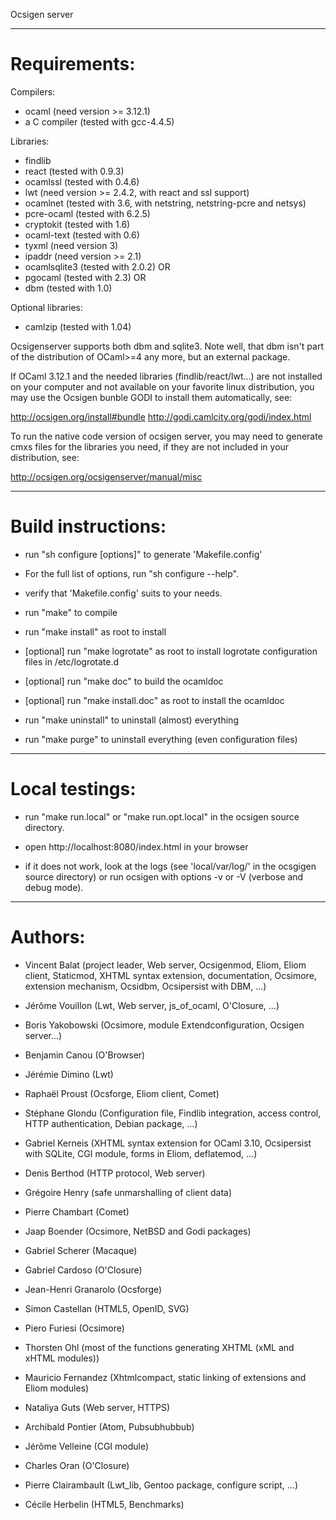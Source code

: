 Ocsigen server

------------------------------------------------------------------

Requirements:
=============

Compilers:

 * ocaml             (need version >= 3.12.1)
 * a C compiler      (tested with gcc-4.4.5)

Libraries:

 * findlib
 * react             (tested with 0.9.3)
 * ocamlssl          (tested with 0.4.6)
 * lwt               (need version >= 2.4.2, with react and ssl support)
 * ocamlnet          (tested with 3.6, with netstring, netstring-pcre and netsys)
 * pcre-ocaml        (tested with 6.2.5)
 * cryptokit         (tested with 1.6)
 * ocaml-text        (tested with 0.6)
 * tyxml             (need version 3)
 * ipaddr            (need version >= 2.1)
 * ocamlsqlite3      (tested with 2.0.2) OR
 * pgocaml           (tested with 2.3) OR
 * dbm               (tested with 1.0)


Optional libraries:

 * camlzip           (tested with 1.04)

Ocsigenserver supports both dbm and sqlite3. Note well, that dbm isn't part of
the distribution of OCaml>=4 any more, but an external package.

If OCaml 3.12.1 and the needed libraries (findlib/react/lwt...) are not
installed on your computer and not available on your favorite linux
distribution, you may use the Ocsigen bunble GODI to install them
automatically, see:

  http://ocsigen.org/install#bundle
  http://godi.camlcity.org/godi/index.html

To run the native code version of ocsigen server, you may need to
generate cmxs files for the libraries you need, if they are not
included in your distribution, see:

  http://ocsigen.org/ocsigenserver/manual/misc


------------------------------------------------------------------

Build instructions:
===================

 * run "sh configure [options]" to generate 'Makefile.config'
 - For the full list of options, run "sh configure --help".

 * verify that 'Makefile.config' suits to your needs.

 * run "make" to compile
 * run "make install" as root to install

 * [optional] run "make logrotate" as root to install logrotate
              configuration files in /etc/logrotate.d

 * [optional] run "make doc" to build the ocamldoc
 * [optional] run "make install.doc" as root to install the ocamldoc

 * run "make uninstall" to uninstall (almost) everything

 * run "make purge" to uninstall everything (even configuration files)

------------------------------------------------------------------

Local testings:
===============

 * run "make run.local" or "make run.opt.local"
   in the ocsigen source directory.

 * open http://localhost:8080/index.html in your browser

 * if it does not work, look at the logs (see 'local/var/log/' in the
   ocsgigen source directory) or run ocsigen with options -v or -V
   (verbose and debug mode).

------------------------------------------------------------------

Authors:
========

* Vincent Balat
  (project leader, Web server, Ocsigenmod, Eliom, Eliom client, Staticmod, XHTML syntax extension, documentation, Ocsimore, extension mechanism, Ocsidbm, Ocsipersist with DBM, ...)

* Jérôme Vouillon
 (Lwt, Web server, js_of_ocaml, O'Closure, ...)

* Boris Yakobowski
 (Ocsimore, module Extendconfiguration, Ocsigen server...)

* Benjamin Canou
 (O'Browser)

* Jérémie Dimino
 (Lwt)

* Raphaël Proust
 (Ocsforge, Eliom client, Comet)

* Stéphane Glondu
 (Configuration file, Findlib integration, access control, HTTP authentication, Debian package, ...)

* Gabriel Kerneis
 (XHTML syntax extension for OCaml 3.10, Ocsipersist with SQLite, CGI module, forms in Eliom, deflatemod, ...)

* Denis Berthod
 (HTTP protocol, Web server)

* Grégoire Henry
 (safe unmarshalling of client data)

* Pierre Chambart
 (Comet)

* Jaap Boender
 (Ocsimore, NetBSD and Godi packages)

* Gabriel Scherer
 (Macaque)

* Gabriel Cardoso
 (O'Closure)

* Jean-Henri Granarolo
 (Ocsforge)

* Simon Castellan
 (HTML5, OpenID, SVG)

* Piero Furiesi
 (Ocsimore)

* Thorsten Ohl
 (most of the functions generating XHTML (xML and xHTML modules))

* Mauricio Fernandez
 (Xhtmlcompact, static linking of extensions and Eliom modules)

* Nataliya Guts
 (Web server, HTTPS)

* Archibald Pontier
 (Atom, Pubsubhubbub)

* Jérôme Velleine
 (CGI module)

* Charles Oran
 (O'Closure)

* Pierre Clairambault
 (Lwt_lib, Gentoo package, configure script, ...)

* Cécile Herbelin
  (HTML5, Benchmarks)

